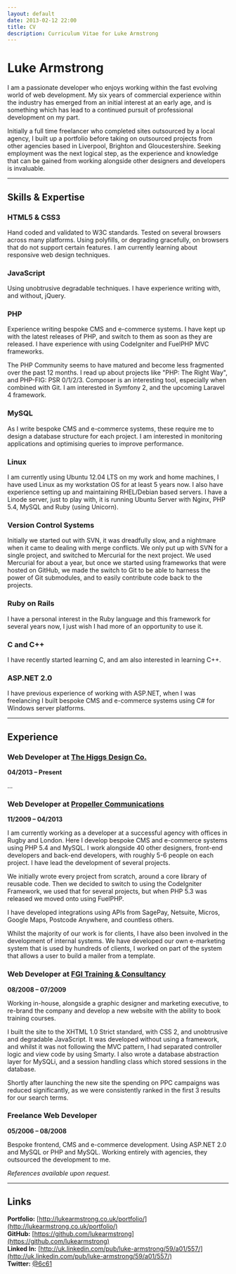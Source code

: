 ```yaml
---
layout: default
date: 2013-02-12 22:00
title: CV
description: Curriculum Vitae for Luke Armstrong
---
```


# Luke Armstrong

I am a passionate developer who enjoys working within the fast evolving world of web development. My six years of commercial experience within the industry has emerged from an initial interest at an early age, and is something which has lead to a continued pursuit of professional development on my part.

Initially a full time freelancer who completed sites outsourced by a local agency, I built up a portfolio before taking on outsourced projects from other agencies based in Liverpool, Brighton and Gloucestershire. Seeking employment was the next logical step, as the experience and knowledge that can be gained from working alongside other designers and developers is invaluable.

---

## Skills & Expertise

### HTML5 & CSS3
Hand coded and validated to W3C standards. Tested on several browsers across many platforms. Using polyfills, or degrading gracefully, on browsers that do not support certain features. I am currently learning about responsive web design techniques.

### JavaScript
Using unobtrusive degradable techniques. I have experience writing with, and without, jQuery.

### PHP
Experience writing bespoke CMS and e-commerce systems. I have kept up with the latest releases of PHP, and switch to them as soon as they are released. I have experience with using CodeIgniter and FuelPHP MVC frameworks.

The PHP Community seems to have matured and become less fragmented over the past 12 months. I read up about projects like "PHP: The Right Way", and PHP-FIG: PSR 0/1/2/3. Composer is an interesting tool, especially when combined with Git. I am interested in Symfony 2, and the upcoming Laravel 4 framework.

### MySQL
As I write bespoke CMS and e-commerce systems, these require me to design a database structure for each project. I am interested in monitoring applications and optimising queries to improve performance.

### Linux
I am currently using Ubuntu 12.04 LTS on my work and home machines, I have used Linux as my workstation OS for at least 5 years now. I also have experience setting up and maintaining RHEL/Debian based servers. I have a Linode server, just to play with, it is running Ubuntu Server with Nginx, PHP 5.4, MySQL and Ruby (using Unicorn).

### Version Control Systems
Initially we started out with SVN, it was dreadfully slow, and a nightmare when it came to dealing with merge conflicts. We only put up with SVN for a single project, and switched to Mercurial for the next project. We used Mercurial for about a year, but once we started using frameworks that were hosted on GitHub, we made the switch to Git to be able to harness the power of Git submodules, and to easily contribute code back to the projects.

### Ruby on Rails
I have a personal interest in the Ruby language and this framework for several years now, I just wish I had more of an opportunity to use it.

### C and C++
I have recently started learning C, and am also interested in learning C++.

### ASP.NET 2.0
I have previous experience of working with ASP.NET, when I was freelancing I built bespoke CMS and e-commerce systems using C# for Windows server platforms.

---

## Experience


### Web Developer at [The Higgs Design Co.](http://higgsdesign.com/)
**04/2013 – Present**

...


### Web Developer at [Propeller Communications](http://www.propcom.co.uk/)
**11/2009 – 04/2013**

I am currently working as a developer at a successful agency with offices in Rugby and London. Here I develop bespoke CMS and e-commerce systems using PHP 5.4 and MySQL. I work alongside 40 other designers, front-end developers and back-end developers, with roughly 5-6 people on each project. I have lead the development of several projects.

We initially wrote every project from scratch, around a core library of reusable code. Then we decided to switch to using the CodeIgniter Framework, we used that for several projects, but when PHP 5.3 was released we moved onto using FuelPHP.

I have developed integrations using APIs from SagePay, Netsuite, Micros, Google Maps, Postcode Anywhere, and countless others.

Whilst the majority of our work is for clients, I have also been involved in the development of internal systems. We have developed our own e-marketing system that is used by hundreds of clients, I worked on part of the system that allows a user to build a mailer from a template.


### Web Developer at [FGI Training & Consultancy](http://www.fgiltd.co.uk/)
**08/2008 – 07/2009**

Working in-house, alongside a graphic designer and marketing executive, to re-brand the company and develop a new website with the ability to book training courses.

I built the site to the XHTML 1.0 Strict standard, with CSS 2, and unobtrusive and degradable JavaScript. It was developed without using a framework, and whilst it was not following the MVC pattern, I had separated controller logic and view code by using Smarty. I also wrote a database abstraction layer for MySQLi, and a session handling class which stored sessions in the database.

Shortly after launching the new site the spending on PPC campaigns was reduced significantly, as we were consistently ranked in the first 3 results for our search terms.


### Freelance Web Developer
**05/2006 – 08/2008**

Bespoke frontend, CMS and e-commerce development. Using ASP.NET 2.0 and MySQL or PHP and MySQL. Working entirely with agencies, they outsourced the development to me.


_References available upon request._


---


## Links

**Portfolio:** [http://lukearmstrong.co.uk/portfolio/](http://lukearmstrong.co.uk/portfolio/)  
**GitHub:**    [https://github.com/lukearmstrong](https://github.com/lukearmstrong)  
**Linked In:** [http://uk.linkedin.com/pub/luke-armstrong/59/a01/557/](http://uk.linkedin.com/pub/luke-armstrong/59/a01/557/)  
**Twitter:**   [@6c61](https://twitter.com/6c61)  


